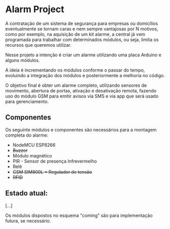 # Alarm Project

A contratação de um sistema de segurança para empresas ou domicílios eventualmente se tornam caras e nem sempre vantajosas por N motivos, como por exemplo, na aquisição de um kit alarme, a central já vem programada para trabalhar com determinados módulos, ou seja, limita os recursos que queremos utilizar.

Nesse projeto a intenção é criar um alarme utilizando uma placa Arduino e alguns módulos.

A ideia é incrementando os módulos conforme o passar do tempo, evoluindo a integração dos módulos e posteriormente a melhoria no código.

O objetivo final é obter um alarme completo, utilizando sensores de movimento, abertura de portas, ativação e desativação remota, fazendo uso do módulo GSM para emitir avisos via SMS e via app que será usado para gerenciamento.



## Componentes

Os seguinte módulos e componentes são necessários para a montagem completa do alarme:

 * NodeMCU ESP8266
 * <s>Buzzer</s>
 * Módulo magnético
 * PIR - Sensor de presença Infrevermelho
 * Relê
 * <s> GSM SIM800L + Regulador de tensão
 * RFID </s>


## Estado atual:
[...]

Os módulos dispostos no esquema "coming" são para implementação futura, se necessário.
